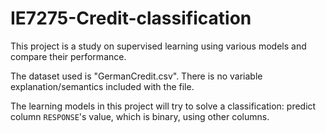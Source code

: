 # IE7275-Credit-classification

This project is a study on supervised learning using various models and compare their performance.

The dataset used is "GermanCredit.csv". There is no variable explanation/semantics included with the file.

The learning models in this project will try to solve a classification: predict column ``RESPONSE``'s value, which is binary, using other columns.
